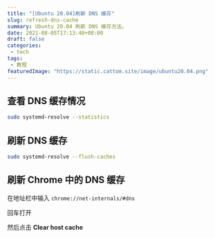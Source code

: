 ```yaml
---
title: "[Ubuntu 20.04]刷新 DNS 缓存"
slug: refresh-dns-cache
summary: Ubuntu 20.04 刷新 DNS 缓存方法。
date: 2021-08-05T17:13:40+08:00
draft: false
categories: 
 - tech
tags: 
 - 教程
featuredImage: "https://static.cattom.site/image/ubuntu20.04.png"
---
```

## 查看 DNS 缓存情况

```bash
sudo systemd-resolve --statistics
```

## 刷新 DNS 缓存

```bash
sudo systemd-resolve --flush-caches
```

## 刷新 Chrome 中的 DNS 缓存

在地址栏中输入 `chrome://net-internals/#dns`

回车打开

然后点击 **Clear host cache**